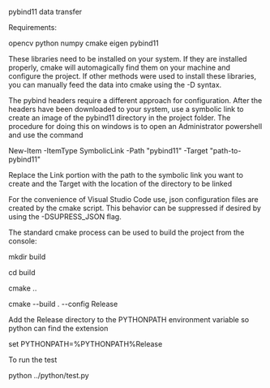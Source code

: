 pybind11 data transfer

Requirements:

opencv
python
numpy
cmake
eigen
pybind11 

These libraries need to be installed on your system.  If they are installed properly, cmake will
automagically find them on your machine and configure the project.  If other methods were used to 
install these libraries, you can manually feed the data into cmake using the -D syntax.

The pybind headers require a different approach for configuration.  After the headers have been 
downloaded to your system, use a symbolic link to create an image of the pybind11 directory in
the project folder.  The procedure for doing this on windows is to open an Administrator powershell
and use the command 

New-Item -ItemType SymbolicLink -Path "pybind11" -Target "path-to-pybind11"

Replace the Link portion with the path to the symbolic link you want to create and the Target with the
location of the directory to be linked

For the convenience of Visual Studio Code use, json configuration files are created by the cmake script.
This behavior can be suppressed if desired by using the -DSUPRESS_JSON flag.

The standard cmake process can be used to build the project from the console:

mkdir build

cd build

cmake ..

cmake --build . --config Release

Add the Release directory to the PYTHONPATH environment variable so python can find the extension

set PYTHONPATH=%PYTHONPATH%Release

To run the test

python ../python/test.py